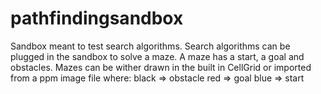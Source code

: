 # pathfindingsandbox


Sandbox meant to test search algorithms. Search algorithms can be plugged in the sandbox to solve a maze. A maze has a start, a goal and obstacles.
Mazes can be wither drawn in the built in CellGrid or imported from a ppm image file where:
black => obstacle
red => goal
blue => start
